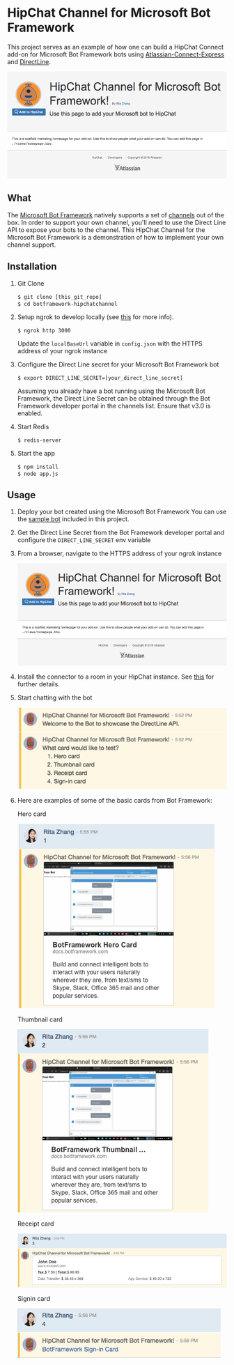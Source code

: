 # HipChat Channel for Microsoft Bot Framework

This project serves as an example of how one can build a HipChat Connect add-on for Microsoft Bot Framework bots using [Atlassian-Connect-Express](https://developer.atlassian.com/hipchat/tutorials/getting-started-with-atlassian-connect-express-node-js) and [DirectLine](https://docs.botframework.com/en-us/restapi/directline3/).

![Landing page to add bot as an add-on](public/img/landing-page.png)

## What

The [Microsoft Bot Framework](https://dev.botframework.com/) natively supports a set of [channels](https://docs.botframework.com/faq/#what-channels-does-the-bot-framework-currently-support) out of the box. In order to support your own channel, you'll need to use the Direct Line API to expose your bots to the channel. This HipChat Channel for the Microsoft Bot Framework is a demonstration of how to implement your own channel support.

## Installation

1. Git Clone
    ```
    $ git clone [this_git_repo]
    $ cd botframework-hipchatchannel
    ```

2. Setup ngrok to develop locally (see [this](https://developer.atlassian.com/static/connect/docs/latest/developing/developing-locally-ngrok.html) for more info).

    ```
    $ ngrok http 3000
    ```

    Update the `localBaseUrl` variable in `config.json` with the HTTPS address of your ngrok instance

3. Configure the Direct Line secret for your Microsoft Bot Framework bot

    ```
    $ export DIRECT_LINE_SECRET=[your_direct_line_secret]
    ```

    Assuming you already have a bot running using the Microsoft Bot Framework, the Direct Line Secret can be obtained through the Bot Framework developer portal in the channels list. Ensure that v3.0 is enabled.

4. Start Redis

    ```
    $ redis-server
    ```

5. Start the app

    ```
    $ npm install
    $ node app.js
    ```

## Usage

1. Deploy your bot created using the Microsoft Bot Framework
    You can use the [sample bot](bot/) included in this project. 
    
2. Get the Direct Line Secret from the Bot Framework developer portal and configure the `DIRECT_LINE_SECRET` env variable
3. From a browser, navigate to the HTTPS address of your ngrok instance

    ![Landing page to add bot as an add-on](public/img/landing-page.png)

4. Install the connector to a room in your HipChat instance. See [this](https://confluence.atlassian.com/hc/integrations-with-hipchat-server-683508267.html#IntegrationswithHipChatServer-IntegratingHipChatBots) for further details.
5. Start chatting with the bot

    ![Chat with the sample bot](public/img/sample-bot.png)
6. Here are examples of some of the basic cards from Bot Framework:

    Hero card

    ![hero card](public/img/hero-card.png)

    Thumbnail card

    ![Thumbnail card](public/img/thumbnail-card.png)

    Receipt card

    ![Receipt card](public/img/receipt-card.png)

    Signin card

    ![Signin card](public/img/signin-card.png)




